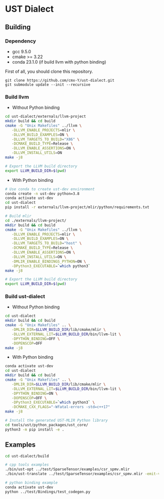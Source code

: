 # UST Dialect
## Building
### Dependency
- gcc 9.5.0
- cmake >= 3.22
- conda 23.1.0 (if build llvm with python binding)

First of all, you should clone this repository.
```git
git clone https://github.com/cmx-Y/ust-dialect.git
git submodule update --init --recursive
```
### Build llvm
- Without Python binding
```bash
cd ust-dialect/externals/llvm-project
mkdir build && cd build
cmake -G "Unix Makefiles" ../llvm \
   -DLLVM_ENABLE_PROJECTS=mlir \
   -DLLVM_BUILD_EXAMPLES=ON \
   -DLLVM_TARGETS_TO_BUILD="X86" \
   -DCMAKE_BUILD_TYPE=Release \
   -DLLVM_ENABLE_ASSERTIONS=ON \
   -DLLVM_INSTALL_UTILS=ON
make -j8

# Export the LLVM build directory
export LLVM_BUILD_DIR=$(pwd)
```
- With Python binding
```bash
# Use conda to create ust-dev environment
conda create -n ust-dev python=3.8
conda activate ust-dev
cd ust-dialect
pip install -r externals/llvm-project/mlir/python/requirements.txt

# Build mlir
cd ./externals/llvm-project/
mkdir build && cd build
cmake -G "Unix Makefiles" ../llvm \
   -DLLVM_ENABLE_PROJECTS=mlir \
   -DLLVM_BUILD_EXAMPLES=ON \
   -DLLVM_TARGETS_TO_BUILD="host" \
   -DCMAKE_BUILD_TYPE=Release \
   -DLLVM_ENABLE_ASSERTIONS=ON \
   -DLLVM_INSTALL_UTILS=ON \
   -DMLIR_ENABLE_BINDINGS_PYTHON=ON \
   -DPython3_EXECUTABLE=`which python3`
make -j8

# Export the LLVM build directory
export LLVM_BUILD_DIR=$(pwd)
```

### Build ust-dialect
- Without Python binding
```bash
cd ust-dialect
mkdir build && cd build
cmake -G "Unix Makefiles" .. \
   -DMLIR_DIR=$LLVM_BUILD_DIR/lib/cmake/mlir \
   -DLLVM_EXTERNAL_LIT=$LLVM_BUILD_DIR/bin/llvm-lit \
   -DPYTHON_BINDING=OFF \
   -DOPENSCOP=OFF
make -j8
```
- With Python binding
```bash
conda activate ust-dev
cd ust-dialect
mkdir build && cd build
cmake -G "Unix Makefiles" .. \
   -DMLIR_DIR=$LLVM_BUILD_DIR/lib/cmake/mlir \
   -DLLVM_EXTERNAL_LIT=$LLVM_BUILD_DIR/bin/llvm-lit \
   -DPYTHON_BINDING=ON \
   -DOPENSCOP=OFF \
   -DPython3_EXECUTABLE=`which python3` \
   -DCMAKE_CXX_FLAGS="-Wfatal-errors -std=c++17"
make -j8

# Install the generated UST-MLIR Python library
cd tools/ust/python_packages/ust_core/
python3 -m pip install -e .
```

## Examples
```bash
cd ust-dialect/build

# cpp tools examples
./bin/ust-opt ../test/SparseTensor/examples/csr_spmv.mlir
./bin/ust-translate ../test/SparseTensor/examples/csr_spmv.mlir -emit-vivado-hls

# python binding example
conda activate ust-dev
python ../test/Bindings/test_codegen.py
```